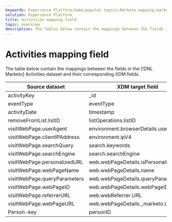 ```yaml
---
keywords: Experience Platform;home;popular topics;Marketo mapping;marketo mapping;Activities mapping;activities mapping;activities
solution: Experience Platform
title: Activities mapping field
topic: overview
description: The tables below contain the mappings between the fields in the Marketo Activities dataset and their corresponding XDM fields.
---
```


# Activities mapping field

The table below contain the mappings between the fields in the [!DNL Marketo] Activities dataset and their corresponding XDM fields.

| Source dataset | XDM target field |
| -------------- | ---------------- |
| activityKey | _id |
| eventType | eventType |
| activityDate | timestamp |
| removeFromList.listID | listOperations.listID |
| visitWebPage.userAgent | environment.browserDetails.userAgent |
| visitWebPage.clientIPAddress | environment.ipV4 |
| visitWebPage.searchQuery| search.keywords |
| visitWebPage.searchEngine | search.searchEngine |
| visitWebPage.personalizedURL | web.webPageDetails.isPersonalizedURL |
| visitWebPage.webPageName | web.webPageDetails.name |
| visitWebPage.queryParameters | web.webPageDetails.queryParamaters |
| visitWebPage.webPageID | web.webPageDetails.webPageID |
| visitWebPage.referrerURL | web.webReferrer.URL |
| visitWebPage.webPageURL | web.webPageDetails._marketo.URL |
| Person-key | personID |
